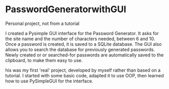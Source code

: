 # PasswordGeneratorwithGUI
Personal project, not from a tutorial 

I created a Pysimple GUI interface for the Password Generator. It asks for the site name and the number of characters needed, between 6 and 10.
Once a password is created, it is saved to a SQLite database.
The GUI also allows you to search the database for previously generated passwords.
Newly created or or searched-for passwords are automatically saved to the clipboard, to make them easy to use.

his was my first 'real' project, developed by myself rather than based on a tutorial. I started with some basic code, adapted it to use OOP, then learned how to use PySimpleGUI for the interface. 
